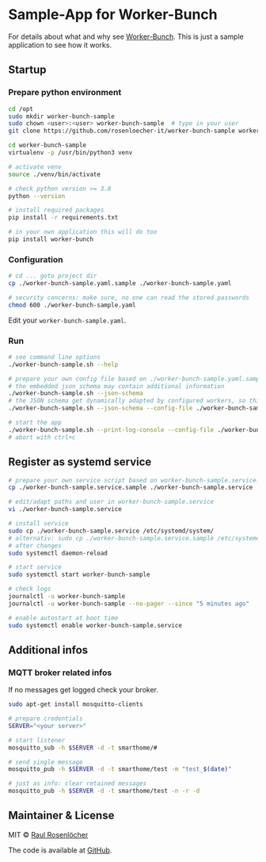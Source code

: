 # Sample-App for Worker-Bunch

For details about what and why see [Worker-Bunch](https://github.com/rosenloecher-it/worker-bunch). 
This is just a sample application to see how it works.


## Startup

### Prepare python environment
```bash
cd /opt
sudo mkdir worker-bunch-sample
sudo chown <user>:<user> worker-bunch-sample  # type in your user
git clone https://github.com/rosenloecher-it/worker-bunch-sample worker-bunch-sample

cd worker-bunch-sample
virtualenv -p /usr/bin/python3 venv

# activate venv
source ./venv/bin/activate

# check python version >= 3.8
python --version

# install required packages
pip install -r requirements.txt

# in your own application this will do too
pip install worker-bunch
```

### Configuration

```bash
# cd ... goto project dir
cp ./worker-bunch-sample.yaml.sample ./worker-bunch-sample.yaml

# security concerns: make sure, no one can read the stored passwords
chmod 600 ./worker-bunch-sample.yaml
```

Edit your `worker-bunch-sample.yaml`.

### Run

```bash
# see command line options
./worker-bunch-sample.sh --help

# prepare your own config file based on ./worker-bunch-sample.yaml.sample
# the embedded json schema may contain additional information
./worker-bunch-sample.sh --json-schema
# the JSON schema get dynamically adapted by configured workers, so this output contain more also the worker sections.
./worker-bunch-sample.sh --json-schema --config-file ./worker-bunch-sample.yaml

# start the app
./worker-bunch-sample.sh --print-log-console --config-file ./worker-bunch-sample.yaml
# abort with ctrl+c

```

## Register as systemd service
```bash
# prepare your own service script based on worker-bunch-sample.service.sample
cp ./worker-bunch-sample.service.sample ./worker-bunch-sample.service

# edit/adapt paths and user in worker-bunch-sample.service
vi ./worker-bunch-sample.service

# install service
sudo cp ./worker-bunch-sample.service /etc/systemd/system/
# alternativ: sudo cp ./worker-bunch-sample.service.sample /etc/systemd/system//worker-bunch-sample.service
# after changes
sudo systemctl daemon-reload

# start service
sudo systemctl start worker-bunch-sample

# check logs
journalctl -u worker-bunch-sample
journalctl -u worker-bunch-sample --no-pager --since "5 minutes ago"

# enable autostart at boot time
sudo systemctl enable worker-bunch-sample.service
```

## Additional infos

### MQTT broker related infos

If no messages get logged check your broker.
```bash
sudo apt-get install mosquitto-clients

# prepare credentials
SERVER="<your server>"

# start listener
mosquitto_sub -h $SERVER -d -t smarthome/#

# send single message
mosquitto_pub -h $SERVER -d -t smarthome/test -m "test_$(date)"

# just as info: clear retained messages
mosquitto_pub -h $SERVER -d -t smarthome/test -n -r -d
```


## Maintainer & License

MIT © [Raul Rosenlöcher](https://github.com/rosenloecher-it)

The code is available at [GitHub][home].

[home]: https://github.com/rosenloecher-it/worker-bunch-sample
